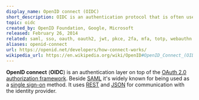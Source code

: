 ```yaml
---
display_name: OpenID connect (OIDC)
short_description: OIDC is an authentication protocol that is often used as an SSO method.
topic: oidc
created_by: OpenID Foundation, Google, Microsoft
released: February 26, 2014
related: saml, sso, oauth, oauth2, jwt, pkce, 2fa, mfa, totp, webauthn
aliases: openid-connect
url: https://openid.net/developers/how-connect-works/
wikipedia_url: https://en.wikipedia.org/wiki/OpenID#OpenID_Connect_(OIDC)
---
```

**OpenID connect** (**OIDC**) is an authentication layer on top of the [OAuth 2.0 authorization framework](https://github.com/topics/oauth2). Beside [SAML](https://github.com/topics/) it's widely known for being used as a [single sign-on](https://github.com/topics/sso) method. It uses [REST](https://github.com/topics/rest-api) and [JSON](https://github.com/topics/json) for communication with the identity provider.
